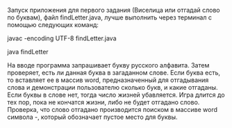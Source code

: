 Запуск приложения для первого задания (Виселица или отгадай слово по буквам), файл findLetter.java, лучше выполнить через терминал с помощью следующих команд:

javac -encoding UTF-8 findLetter.java

java findLetter

На вводе программа запрашивает  букву русского алфавита. Затем проверяет, есть ли данная буква в загаданном слове. Если буква есть, то вставляет ее в массив word, предназначенный для отгадывания слова и демонстрации пользователю сколько букв, и какие отгаданы. 
Если буквы в слове нет, тогда число жизней убавляется. Игра длится до тех пор, пока не кончатся жизни, либо не будет отгадано слово. Проверка, что слово отгадано производится поиском в массиве word символа -, который обозначает пустое место для буквы.
